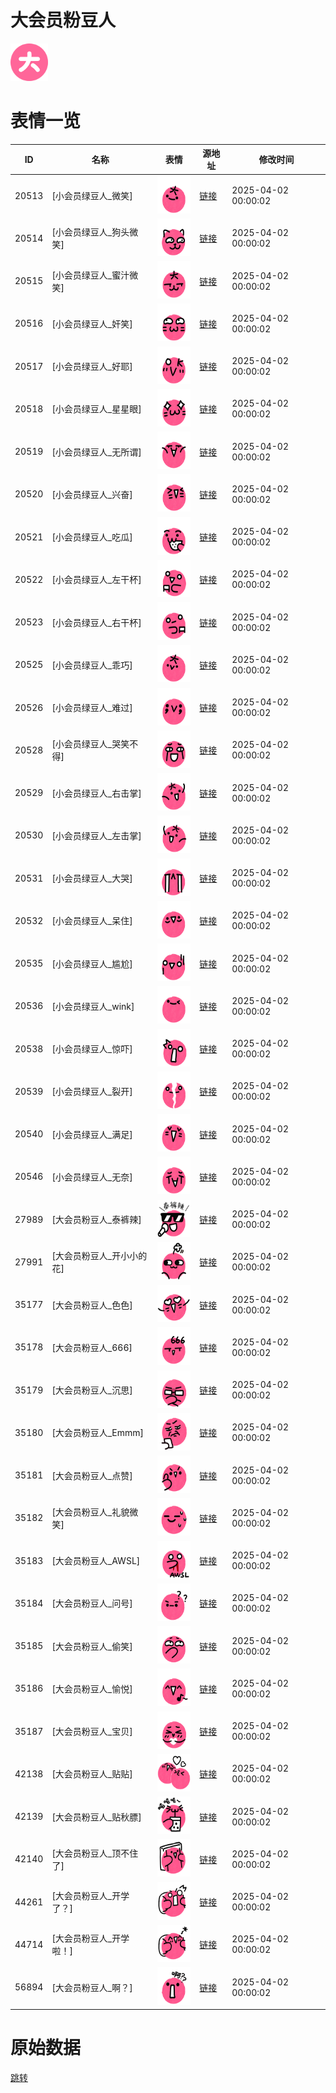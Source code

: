 # 大会员粉豆人

<img src="./cover.png" height="60" alt="cover" />

# 表情一览

|ID|名称|表情|源地址|修改时间|
|----|----|----|----|----|
|20513|[小会员绿豆人_微笑]|<img src="./pic/020513_%5B小会员绿豆人_微笑%5D.png" height="60" alt="微笑"/>|[链接](https://i0.hdslb.com/bfs/emote/a9a32b25603fd94cb509c185aaddf1a621631ec3.png)|2025-04-02 00:00:02|
|20514|[小会员绿豆人_狗头微笑]|<img src="./pic/020514_%5B小会员绿豆人_狗头微笑%5D.png" height="60" alt="狗头微笑"/>|[链接](https://i0.hdslb.com/bfs/emote/5a95688f3d2f93c484118285179ccc5ea1c34b07.png)|2025-04-02 00:00:02|
|20515|[小会员绿豆人_蜜汁微笑]|<img src="./pic/020515_%5B小会员绿豆人_蜜汁微笑%5D.png" height="60" alt="蜜汁微笑"/>|[链接](https://i0.hdslb.com/bfs/emote/491f93db8186754ba4ef2f85cb0b9c07d0771bd8.png)|2025-04-02 00:00:02|
|20516|[小会员绿豆人_奸笑]|<img src="./pic/020516_%5B小会员绿豆人_奸笑%5D.png" height="60" alt="奸笑"/>|[链接](https://i0.hdslb.com/bfs/emote/b967a12c11ee5e4e732859d8c12ff2e2fd51f0d4.png)|2025-04-02 00:00:02|
|20517|[小会员绿豆人_好耶]|<img src="./pic/020517_%5B小会员绿豆人_好耶%5D.png" height="60" alt="好耶"/>|[链接](https://i0.hdslb.com/bfs/emote/99d52724909d54af069bda88f3bcc0c703092079.png)|2025-04-02 00:00:02|
|20518|[小会员绿豆人_星星眼]|<img src="./pic/020518_%5B小会员绿豆人_星星眼%5D.png" height="60" alt="星星眼"/>|[链接](https://i0.hdslb.com/bfs/emote/a4c78bce69005f9ea9d894434433983dd5915ccb.png)|2025-04-02 00:00:02|
|20519|[小会员绿豆人_无所谓]|<img src="./pic/020519_%5B小会员绿豆人_无所谓%5D.png" height="60" alt="无所谓"/>|[链接](https://i0.hdslb.com/bfs/emote/3b1a0db34fa8857c23bee0dca32b0958a9a9a384.png)|2025-04-02 00:00:02|
|20520|[小会员绿豆人_兴奋]|<img src="./pic/020520_%5B小会员绿豆人_兴奋%5D.png" height="60" alt="兴奋"/>|[链接](https://i0.hdslb.com/bfs/emote/fd5b55c397db9d832b269b0f84bc477ddb208d2b.png)|2025-04-02 00:00:02|
|20521|[小会员绿豆人_吃瓜]|<img src="./pic/020521_%5B小会员绿豆人_吃瓜%5D.png" height="60" alt="吃瓜"/>|[链接](https://i0.hdslb.com/bfs/emote/69ca5a0d4b11d47ff76941c3d58e6571ade59619.png)|2025-04-02 00:00:02|
|20522|[小会员绿豆人_左干杯]|<img src="./pic/020522_%5B小会员绿豆人_左干杯%5D.png" height="60" alt="左干杯"/>|[链接](https://i0.hdslb.com/bfs/emote/46219479a6a70cb9a0664ffdb0f6b68027475d34.png)|2025-04-02 00:00:02|
|20523|[小会员绿豆人_右干杯]|<img src="./pic/020523_%5B小会员绿豆人_右干杯%5D.png" height="60" alt="右干杯"/>|[链接](https://i0.hdslb.com/bfs/emote/67b3ec1ad66829c59a0e1f19e0092218b1293270.png)|2025-04-02 00:00:02|
|20525|[小会员绿豆人_乖巧]|<img src="./pic/020525_%5B小会员绿豆人_乖巧%5D.png" height="60" alt="乖巧"/>|[链接](https://i0.hdslb.com/bfs/emote/64d9ce4eec7200ab64675f3f3b8c57ba4d3d2e49.png)|2025-04-02 00:00:02|
|20526|[小会员绿豆人_难过]|<img src="./pic/020526_%5B小会员绿豆人_难过%5D.png" height="60" alt="难过"/>|[链接](https://i0.hdslb.com/bfs/emote/222ae530226aedaebca90e609939bdbec4a1d730.png)|2025-04-02 00:00:02|
|20528|[小会员绿豆人_哭笑不得]|<img src="./pic/020528_%5B小会员绿豆人_哭笑不得%5D.png" height="60" alt="哭笑不得"/>|[链接](https://i0.hdslb.com/bfs/emote/a8b5073ab2af80312fdd8505da7ec777d7a3d866.png)|2025-04-02 00:00:02|
|20529|[小会员绿豆人_右击掌]|<img src="./pic/020529_%5B小会员绿豆人_右击掌%5D.png" height="60" alt="右击掌"/>|[链接](https://i0.hdslb.com/bfs/emote/351e21c233710ee688d7a174d6eef42334504850.png)|2025-04-02 00:00:02|
|20530|[小会员绿豆人_左击掌]|<img src="./pic/020530_%5B小会员绿豆人_左击掌%5D.png" height="60" alt="左击掌"/>|[链接](https://i0.hdslb.com/bfs/emote/afd30162b98ce006760acdf23f2335b213bf8579.png)|2025-04-02 00:00:02|
|20531|[小会员绿豆人_大哭]|<img src="./pic/020531_%5B小会员绿豆人_大哭%5D.png" height="60" alt="大哭"/>|[链接](https://i0.hdslb.com/bfs/emote/645a42149ad5fe6c509b169624b5c292836fad38.png)|2025-04-02 00:00:02|
|20532|[小会员绿豆人_呆住]|<img src="./pic/020532_%5B小会员绿豆人_呆住%5D.png" height="60" alt="呆住"/>|[链接](https://i0.hdslb.com/bfs/emote/eeeb7704cae8c83d0c8951fa295097aa8520ced9.png)|2025-04-02 00:00:02|
|20535|[小会员绿豆人_尴尬]|<img src="./pic/020535_%5B小会员绿豆人_尴尬%5D.png" height="60" alt="尴尬"/>|[链接](https://i0.hdslb.com/bfs/emote/d882e67f25f29a12262099256b1021d8f1424cb9.png)|2025-04-02 00:00:02|
|20536|[小会员绿豆人_wink]|<img src="./pic/020536_%5B小会员绿豆人_wink%5D.png" height="60" alt="wink"/>|[链接](https://i0.hdslb.com/bfs/emote/d974e8d69ed0adcbddd262ec083af6537592078c.png)|2025-04-02 00:00:02|
|20538|[小会员绿豆人_惊吓]|<img src="./pic/020538_%5B小会员绿豆人_惊吓%5D.png" height="60" alt="惊吓"/>|[链接](https://i0.hdslb.com/bfs/emote/3f2f35fbd1827db34feefe39f6b8f2318175d002.png)|2025-04-02 00:00:02|
|20539|[小会员绿豆人_裂开]|<img src="./pic/020539_%5B小会员绿豆人_裂开%5D.png" height="60" alt="裂开"/>|[链接](https://i0.hdslb.com/bfs/emote/15029588b44b70ca01a54dbd2b6fbd88656a9c5e.png)|2025-04-02 00:00:02|
|20540|[小会员绿豆人_满足]|<img src="./pic/020540_%5B小会员绿豆人_满足%5D.png" height="60" alt="满足"/>|[链接](https://i0.hdslb.com/bfs/emote/4f7b137988fadb5e85b753d90f930547e7b944c8.png)|2025-04-02 00:00:02|
|20546|[小会员绿豆人_无奈]|<img src="./pic/020546_%5B小会员绿豆人_无奈%5D.png" height="60" alt="无奈"/>|[链接](https://i0.hdslb.com/bfs/emote/31733da170a62b51669d558428f0d2369c9464a7.png)|2025-04-02 00:00:02|
|27989|[大会员粉豆人_泰裤辣]|<img src="./pic/027989_%5B大会员粉豆人_泰裤辣%5D.png" height="60" alt="泰裤辣"/>|[链接](https://i0.hdslb.com/bfs/emote/d5974d784c6d5dcbbf101278eb0e7b9c527ee33b.png)|2025-04-02 00:00:02|
|27991|[大会员粉豆人_开小小的花]|<img src="./pic/027991_%5B大会员粉豆人_开小小的花%5D.png" height="60" alt="开小小的花"/>|[链接](https://i0.hdslb.com/bfs/emote/7436b2aa8cd6b1cb0bf1228eae54167b08564bbe.png)|2025-04-02 00:00:02|
|35177|[大会员粉豆人_色色]|<img src="./pic/035177_%5B大会员粉豆人_色色%5D.png" height="60" alt="色色"/>|[链接](https://i0.hdslb.com/bfs/emote/ab2bcebe4994046588e181e860b7502218989c24.png)|2025-04-02 00:00:02|
|35178|[大会员粉豆人_666]|<img src="./pic/035178_%5B大会员粉豆人_666%5D.png" height="60" alt="666"/>|[链接](https://i0.hdslb.com/bfs/emote/8e25482b550637353ca1ccb5c53aedcfaf510bc5.png)|2025-04-02 00:00:02|
|35179|[大会员粉豆人_沉思]|<img src="./pic/035179_%5B大会员粉豆人_沉思%5D.png" height="60" alt="沉思"/>|[链接](https://i0.hdslb.com/bfs/emote/1f6a3d62beb16a014586376a7ae0fcf529afda3d.png)|2025-04-02 00:00:02|
|35180|[大会员粉豆人_Emmm]|<img src="./pic/035180_%5B大会员粉豆人_Emmm%5D.png" height="60" alt="Emmm"/>|[链接](https://i0.hdslb.com/bfs/emote/279f1b4dba0179cdb0b4becbf025d8b07aa4098d.png)|2025-04-02 00:00:02|
|35181|[大会员粉豆人_点赞]|<img src="./pic/035181_%5B大会员粉豆人_点赞%5D.png" height="60" alt="点赞"/>|[链接](https://i0.hdslb.com/bfs/emote/4b844f016d91cfbc38f71d468626aa4d694d7f55.png)|2025-04-02 00:00:02|
|35182|[大会员粉豆人_礼貌微笑]|<img src="./pic/035182_%5B大会员粉豆人_礼貌微笑%5D.png" height="60" alt="礼貌微笑"/>|[链接](https://i0.hdslb.com/bfs/emote/19c70172e171214923b57689ca395725b1473417.png)|2025-04-02 00:00:02|
|35183|[大会员粉豆人_AWSL]|<img src="./pic/035183_%5B大会员粉豆人_AWSL%5D.png" height="60" alt="AWSL"/>|[链接](https://i0.hdslb.com/bfs/emote/a94aded8b694b0b08e01a3eb6f2385f9fdeae7c1.png)|2025-04-02 00:00:02|
|35184|[大会员粉豆人_问号]|<img src="./pic/035184_%5B大会员粉豆人_问号%5D.png" height="60" alt="问号"/>|[链接](https://i0.hdslb.com/bfs/emote/c46fec48544fcd56d11d8d7373807a53f77b39dc.png)|2025-04-02 00:00:02|
|35185|[大会员粉豆人_偷笑]|<img src="./pic/035185_%5B大会员粉豆人_偷笑%5D.png" height="60" alt="偷笑"/>|[链接](https://i0.hdslb.com/bfs/emote/0cd82a738daa2d832bfb17165fd0bda8069ea6d5.png)|2025-04-02 00:00:02|
|35186|[大会员粉豆人_愉悦]|<img src="./pic/035186_%5B大会员粉豆人_愉悦%5D.png" height="60" alt="愉悦"/>|[链接](https://i0.hdslb.com/bfs/emote/91246051a39303714284a4080dff0b1416138df0.png)|2025-04-02 00:00:02|
|35187|[大会员粉豆人_宝贝]|<img src="./pic/035187_%5B大会员粉豆人_宝贝%5D.png" height="60" alt="宝贝"/>|[链接](https://i0.hdslb.com/bfs/emote/8ad7f25e5b617c04befe37b6e07904e7c42c4adb.png)|2025-04-02 00:00:02|
|42138|[大会员粉豆人_贴贴]|<img src="./pic/042138_%5B大会员粉豆人_贴贴%5D.png" height="60" alt="贴贴"/>|[链接](https://i0.hdslb.com/bfs/emote/4786d96fc78384c1898c74512c72c52be25a9dac.png)|2025-04-02 00:00:02|
|42139|[大会员粉豆人_贴秋膘]|<img src="./pic/042139_%5B大会员粉豆人_贴秋膘%5D.png" height="60" alt="贴秋膘"/>|[链接](https://i0.hdslb.com/bfs/emote/73512fc8f7b22de39e2329d895de27f7774efce9.png)|2025-04-02 00:00:02|
|42140|[大会员粉豆人_顶不住了]|<img src="./pic/042140_%5B大会员粉豆人_顶不住了%5D.png" height="60" alt="顶不住了"/>|[链接](https://i0.hdslb.com/bfs/emote/85dd580d355cfa9190109e860f6ec93e512062ca.png)|2025-04-02 00:00:02|
|44261|[大会员粉豆人_开学了？]|<img src="./pic/044261_%5B大会员粉豆人_开学了？%5D.png" height="60" alt="开学了？"/>|[链接](https://i0.hdslb.com/bfs/emote/49eee2313e1f04162ca9291cd8049fc145b5f7da.png)|2025-04-02 00:00:02|
|44714|[大会员粉豆人_开学啦！]|<img src="./pic/044714_%5B大会员粉豆人_开学啦！%5D.png" height="60" alt="开学啦！"/>|[链接](https://i0.hdslb.com/bfs/emote/4d866e0965512abca5d99860e0fd269e14b4f7b3.png)|2025-04-02 00:00:02|
|56894|[大会员粉豆人_啊？]|<img src="./pic/056894_%5B大会员粉豆人_啊？%5D.png" height="60" alt="啊？"/>|[链接](https://i0.hdslb.com/bfs/emote/463a42452db65808d424c6e647fe7fdc0549d0bf.png)|2025-04-02 00:00:02|

# 原始数据

[跳转](./raw.json)

